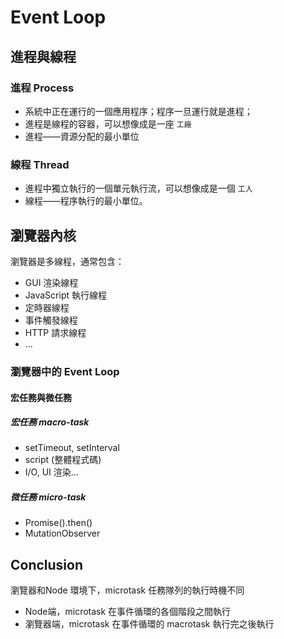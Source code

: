 # Event Loop

## 進程與線程

### 進程 Process

- 系統中正在運行的一個應用程序；程序一旦運行就是進程；
- 進程是線程的容器，可以想像成是一座 `工廠`
- 進程——資源分配的最小單位

### 線程 Thread

- 進程中獨立執行的一個單元執行流，可以想像成是一個 `工人`
- 線程——程序執行的最小單位。

## 瀏覽器內核

瀏覽器是多線程，通常包含：

- GUI 渲染線程
- JavaScript 執行線程
- 定時器線程
- 事件觸發線程
- HTTP 請求線程
- ...

### 瀏覽器中的 Event Loop

#### 宏任務與微任務

##### 宏任務 macro-task

- setTimeout, setInterval
- script (整體程式碼)
- I/O, UI 渲染...

##### 微任務 micro-task

- Promise().then()
- MutationObserver

## Conclusion

瀏覽器和Node 環境下，microtask 任務隊列的執行時機不同

- Node端，microtask 在事件循環的各個階段之間執行
- 瀏覽器端，microtask 在事件循環的 macrotask 執行完之後執行

